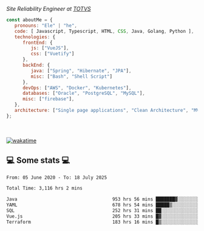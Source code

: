 <p><em>Site Reliability Engineer at <a href="https://www.totvs.com/">TOTVS</a></br>
</em></p>


```javascript
const aboutMe = {
   pronouns: "Ele" | "he",
   code: [ Javascript, Typescript, HTML, CSS, Java, Golang, Python ],
   technologies: {
      frontEnd: {
         js: ["VueJS"],
         css: ["Vuetify"]
      },
      backEnd: {
         java: ["Spring", "Hibernate", "JPA"],
         misc: ["Bash", "Shell Script"]
      },
      devOps: ["AWS", "Docker", "Kubernetes"],
      databases: ["Oracle", "PostgreSQL", "MySQL"],
      misc: ["firebase"],
   },
   architecture: ["Single page applications", "Clean Architecture", "MVC", "Microservices"],
};
```
</br></br>
[![wakatime](https://wakatime.com/badge/user/a3a8ed06-d304-4d6b-bc86-4adc418cdea7.svg)](https://wakatime.com/@a3a8ed06-d304-4d6b-bc86-4adc418cdea7)
<h2>💻 Some stats 💻</h2>

<!--START_SECTION:waka-->

```txt
From: 05 June 2020 - To: 18 July 2025

Total Time: 3,116 hrs 2 mins

Java                                   953 hrs 56 mins ███████▓░░░░░░░░░░░░░░░░░   30.61 %
YAML                                   678 hrs 54 mins █████▒░░░░░░░░░░░░░░░░░░░   21.79 %
SQL                                    252 hrs 31 mins ██░░░░░░░░░░░░░░░░░░░░░░░   08.10 %
Vue.js                                 205 hrs 33 mins █▓░░░░░░░░░░░░░░░░░░░░░░░   06.60 %
Terraform                              183 hrs 16 mins █▒░░░░░░░░░░░░░░░░░░░░░░░   05.88 %
```

<!--END_SECTION:waka-->
